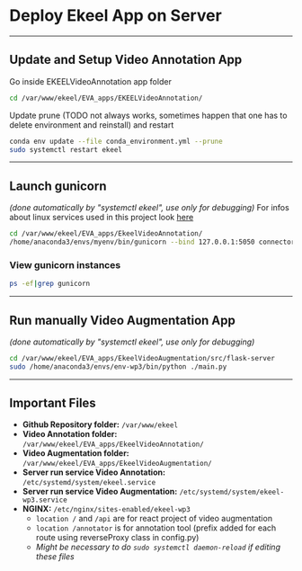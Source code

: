 # Deploy Ekeel App on Server
----------

## Update and Setup Video Annotation App
Go inside EKEELVideoAnnotation app folder
```bash
cd /var/www/ekeel/EVA_apps/EKEELVideoAnnotation/
```

Update prune (TODO not always works, sometimes happen that one has to delete environment and reinstall) and restart
```bash
conda env update --file conda_environment.yml --prune
sudo systemctl restart ekeel
```

-----
## Launch gunicorn
*(done automatically by "systemctl ekeel", use only for debugging)*
For infos about linux services used in this project look [here](../../prerequisites/linux-services.md)
```bash
cd /var/www/ekeel/EVA_apps/EkeelVideoAnnotation/
/home/anaconda3/envs/myenv/bin/gunicorn --bind 127.0.0.1:5050 connector:app --timeout 180 --limit-request-line 0
```

### View gunicorn instances
```bash
ps -ef|grep gunicorn
```

-----
## Run manually Video Augmentation App
*(done automatically by "systemctl ekeel", use only for debugging)*
```bash
cd /var/www/ekeel/EVA_apps/EkeelVideoAugmentation/src/flask-server
sudo /home/anaconda3/envs/env-wp3/bin/python ./main.py
```

-----
## Important Files
- **Github Repository folder:** `/var/www/ekeel`
- **Video Annotation folder:** `/var/www/ekeel/EVA_apps/EkeelVideoAnnotation/`
- **Video Augmentation folder:** `/var/www/ekeel/EVA_apps/EkeelVideoAugmentation/`
- **Server run service Video Annotation:** `/etc/systemd/system/ekeel.service`
- **Server run service Video Augmentation:** `/etc/systemd/system/ekeel-wp3.service`
- **NGINX:** `/etc/nginx/sites-enabled/ekeel-wp3`
  - `location /` and `/api` are for react project of video augmentation
  - `location /annotator` is for annotation tool (prefix added for each route using reverseProxy class in config.py)
  - *Might be necessary to do `sudo systemctl daemon-reload` if editing these files*